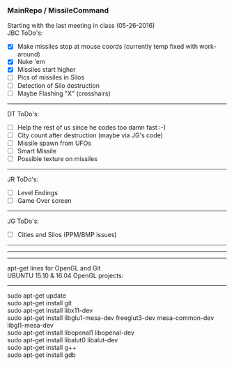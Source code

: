 ### MainRepo / MissileCommand

Starting with the last meeting in class (05-26-2016)  
JBC ToDo's: 
- [x] Make missiles stop at mouse coords (currently temp fixed with work-around)
- [x] Nuke 'em  
- [x] Missiles start higher 
- [ ] Pics of missiles in Silos  
- [ ] Detection of Silo destruction  
- [ ] Maybe Flashing "X" (crosshairs)  

--------------------------------------------
DT ToDo's: 
- [ ] Help the rest of us since he codes too damn fast :-)
- [ ] City count after destruction (maybe via JG's code)
- [ ] Missile spawn from UFOs
- [ ] Smart Missile
- [ ] Possible texture on missiles

--------------------------------------------
JR ToDo's: 
- [ ] Level Endings
- [ ] Game Over screen

--------------------------------------------
JG ToDo's: 
- [ ] Cities and Silos (PPM/BMP issues)

--------------------------------------------
--------------------------------------------
--------------------------------------------

apt-get lines for OpenGL and Git  
UBUNTU 15.10 & 16.04 OpenGL projects:

--------------------------------------------  
sudo apt-get update  
sudo apt-get install git  
sudo apt-get install libx11-dev  
sudo apt-get install libglu1-mesa-dev freeglut3-dev mesa-common-dev libgl1-mesa-dev  
sudo apt-get install libopenal1 libopenal-dev  
sudo apt-get install libalut0 libalut-dev  
sudo apt-get install g++  
sudo apt-get install gdb  

